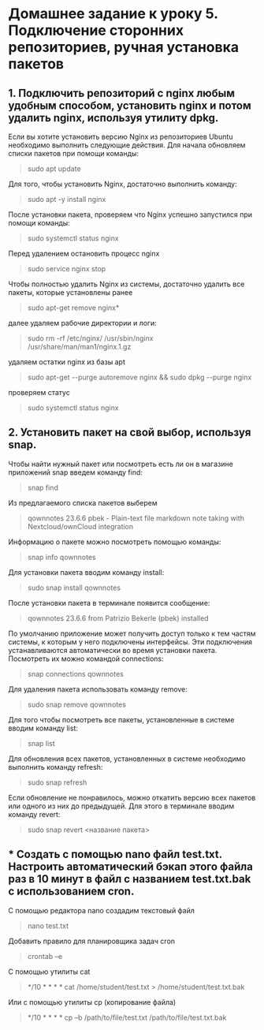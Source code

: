 # Домашнее задание к уроку 5. Подключение сторонних репозиториев, ручная установка пакетов
## 1. Подключить репозиторий с nginx любым удобным способом, установить nginx и потом удалить nginx, используя утилиту dpkg.

Если вы хотите установить версию Nginx из репозиториев Ubuntu необходимо выполнить следующие действия. Для начала обновляем списки пакетов при помощи команды:

>  sudo apt update

Для того, чтобы установить Nginx, достаточно выполнить команду:

> sudo apt -y install nginx

После установки пакета, проверяем что Nginx успешно запустился при помощи команды:

> sudo systemctl status nginx

Перед удалением остановить процесс nginx 

> sudo service nginx stop

Чтобы полностью удалить Nginx из системы, достаточно удалить все пакеты, которые установлены ранее

> sudo apt-get remove nginx*

далее удаляем рабочие директории и логи:

> sudo rm -rf /etc/nginx/ /usr/sbin/nginx /usr/share/man/man1/nginx.1.gz

удаляем остатки nginx из базы apt

> sudo apt-get --purge autoremove nginx && sudo dpkg --purge nginx

проверяем статус

> sudo systemctl status nginx

## 2. Установить пакет на свой выбор, используя snap.
Чтобы найти нужный пакет или посмотреть есть ли он в магазине приложений snap введем команду find:
> snap find 

Из предлагаемого списка пакетов выберем 
> qownnotes  23.6.6                            pbek            -        Plain-text file markdown note taking with Nextcloud/ownCloud integration

Информацию о пакете можно посмотреть помощью команды:
> snap info qownnotes

Для установки пакета вводим команду install:
> sudo snap install qownnotes

После установки пакета в терминале появится сообщение:
> qownnotes 23.6.6 from Patrizio Bekerle (pbek) installed

По умолчанию приложение может получить доступ только к тем частям системы, к которым у него подключены интерфейсы. Эти подключения устанавливаются автоматически во время установки пакета. Посмотреть их можно командой connections:
> snap connections qownnotes

Для удаления пакета использовать команду remove:
> sudo snap remove qownnotes

Для того чтобы посмотреть все пакеты, установленные в системе вводим команду list:
> snap list

Для обновления всех пакетов, установленных в системе необходимо выполнить команду refresh:

> sudo snap refresh

Если обновление не понравилось, можно откатить версию всех пакетов или одного из них до предыдущей. Для этого в терминале вводим команду revert:

> sudo snap revert <название пакета>

## * Создать с помощью nano файл test.txt. Настроить автоматический бэкап этого файла раз в 10 минут в файл с названием test.txt.bak с использованием cron.
С помощью редактора nano создадим текстовый файл
> nano test.txt

Добавить правило для планировщика задач cron
> crontab –e

C помощью утилиты cat
> */10  * * * * cat /home/student/test.txt > /home/student/test.txt.bak

Или с помощью утилиты cp (копирование файла)
> */10  * * * * cp –b /path/to/file/test.txt /path/to/file/test.txt.bak